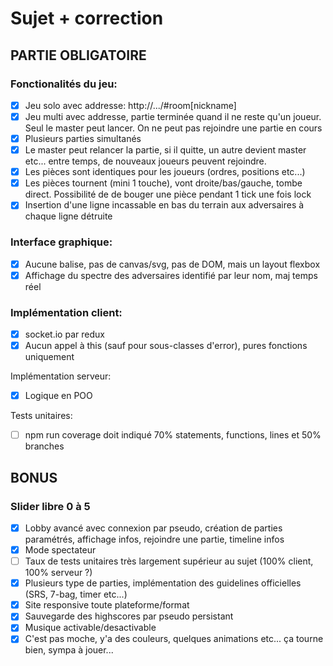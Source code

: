 # Sujet + correction

## PARTIE OBLIGATOIRE

### Fonctionalités du jeu:
- [x] Jeu solo avec addresse: http://.../#room[nickname]
- [x] Jeu multi avec addresse, partie terminée quand il ne reste qu'un joueur. Seul le master peut lancer. On ne peut pas rejoindre une partie en cours
- [x] Plusieurs parties simultanés
- [x] Le master peut relancer la partie, si il quitte, un autre devient master etc... entre temps, de nouveaux joueurs peuvent rejoindre.
- [x] Les pièces sont identiques pour les joueurs (ordres, positions etc...)
- [x] Les pièces tournent (mini 1 touche), vont droite/bas/gauche, tombe direct. Possibilité de de bouger une pièce pendant 1 tick une fois lock
- [x] Insertion d'une ligne incassable en bas du terrain aux adversaires à chaque ligne détruite

### Interface graphique:
- [x] Aucune balise, pas de canvas/svg, pas de DOM, mais un layout flexbox
- [x] Affichage du spectre des adversaires identifié par leur nom, maj temps réel

### Implémentation client:
- [x] socket.io par redux
- [x] Aucun appel à this (sauf pour sous-classes d'error), pures fonctions uniquement

Implémentation serveur:
- [x] Logique en POO

Tests unitaires:
- [ ] npm run coverage doit indiqué 70% statements, functions, lines et 50% branches

## BONUS

### Slider libre 0 à 5
- [x] Lobby avancé avec connexion par pseudo, création de parties paramétrés, affichage infos, rejoindre une partie, timeline infos
- [x] Mode spectateur
- [ ] Taux de tests unitaires très largement supérieur au sujet (100% client, 100% serveur ?)
- [x] Plusieurs type de parties, implémentation des guidelines officielles (SRS, 7-bag, timer etc...)
- [x] Site responsive toute plateforme/format
- [x] Sauvegarde des highscores par pseudo persistant
- [x] Musique activable/desactivable
- [x] C'est pas moche, y'a des couleurs, quelques animations etc... ça tourne bien, sympa à jouer...
